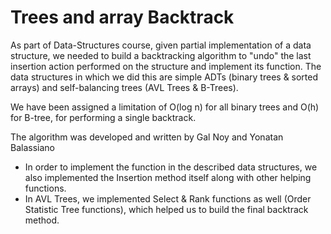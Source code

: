 # Trees and array Backtrack

As part of Data-Structures course, given partial implementation of a data structure, we needed to build a backtracking algorithm to "undo" the last insertion action performed on the structure and implement its function. The data structures in which we did this are simple ADTs (binary trees & sorted arrays) and self-balancing trees (AVL Trees & B-Trees).

We have been assigned a limitation of O(log n) for all binary trees and O(h) for B-tree, for performing a single backtrack.

The algorithm was developed and written by Gal Noy and Yonatan Balassiano

* In order to implement the function in the described data structures, we also implemented the Insertion method itself along with other helping functions.
* In AVL Trees, we implemented Select & Rank functions as well (Order Statistic Tree functions), which helped us to build the final backtrack method.
